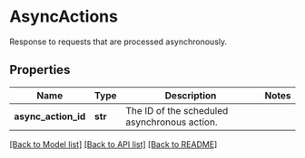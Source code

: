 # AsyncActions

Response to requests that are processed asynchronously.

## Properties
Name | Type | Description | Notes
------------ | ------------- | ------------- | -------------
**async_action_id** | **str** | The ID of the scheduled asynchronous action. | 

[[Back to Model list]](../README.md#documentation-for-models) [[Back to API list]](../README.md#documentation-for-api-endpoints) [[Back to README]](../README.md)


